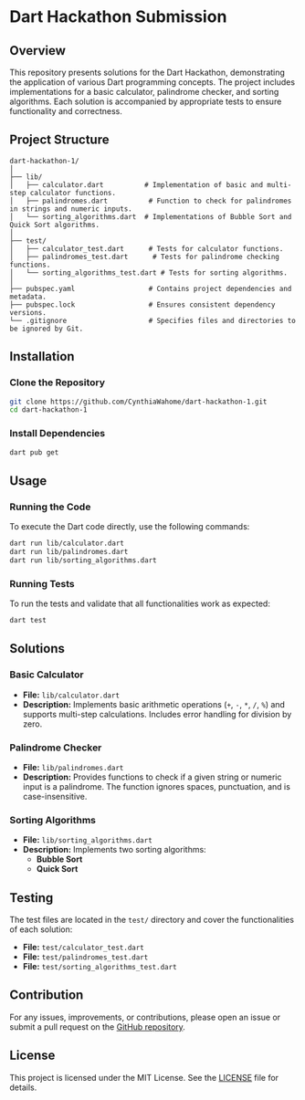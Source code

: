 # Dart Hackathon Submission

## Overview
This repository presents solutions for the Dart Hackathon, demonstrating the application of various Dart programming concepts. The project includes implementations for a basic calculator, palindrome checker, and sorting algorithms. Each solution is accompanied by appropriate tests to ensure functionality and correctness.

## Project Structure
```plaintext
dart-hackathon-1/
│
├── lib/
│   ├── calculator.dart          # Implementation of basic and multi-step calculator functions.
│   ├── palindromes.dart          # Function to check for palindromes in strings and numeric inputs.
│   └── sorting_algorithms.dart  # Implementations of Bubble Sort and Quick Sort algorithms.
│
├── test/
│   ├── calculator_test.dart      # Tests for calculator functions.
│   ├── palindromes_test.dart      # Tests for palindrome checking functions.
│   └── sorting_algorithms_test.dart # Tests for sorting algorithms.
│
├── pubspec.yaml                  # Contains project dependencies and metadata.
├── pubspec.lock                  # Ensures consistent dependency versions.
└── .gitignore                    # Specifies files and directories to be ignored by Git.
```
## Installation

### Clone the Repository
```bash
git clone https://github.com/CynthiaWahome/dart-hackathon-1.git
cd dart-hackathon-1
```

### Install Dependencies
```bash
dart pub get
```

## Usage

### Running the Code
To execute the Dart code directly, use the following commands:
```bash
dart run lib/calculator.dart
dart run lib/palindromes.dart
dart run lib/sorting_algorithms.dart
```

### Running Tests
To run the tests and validate that all functionalities work as expected:
```bash
dart test
```

## Solutions

### Basic Calculator
- **File:** `lib/calculator.dart`
- **Description:** Implements basic arithmetic operations (`+`, `-`, `*`, `/`, `%`) and supports multi-step calculations. Includes error handling for division by zero.

### Palindrome Checker
- **File:** `lib/palindromes.dart`
- **Description:** Provides functions to check if a given string or numeric input is a palindrome. The function ignores spaces, punctuation, and is case-insensitive.

### Sorting Algorithms
- **File:** `lib/sorting_algorithms.dart`
- **Description:** Implements two sorting algorithms:
  - **Bubble Sort**
  - **Quick Sort**

## Testing
The test files are located in the `test/` directory and cover the functionalities of each solution:
- **File:** `test/calculator_test.dart`
- **File:** `test/palindromes_test.dart`
- **File:** `test/sorting_algorithms_test.dart`

## Contribution
For any issues, improvements, or contributions, please open an issue or submit a pull request on the [GitHub repository](https://github.com/CynthiaWahome/dart-hackathon-1).

## License
This project is licensed under the MIT License. See the [LICENSE](LICENSE) file for details.
```
